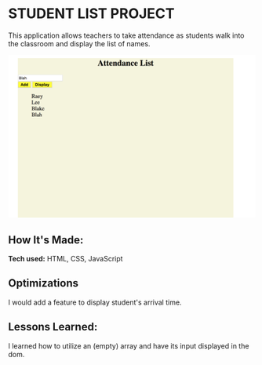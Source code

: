 # STUDENT LIST PROJECT
This application allows teachers to take attendance as students walk into the classroom and display the list of names.

![student list picture](studentlist.png)

## How It's Made:


**Tech used:** HTML, CSS, JavaScript

## Optimizations
I would add a feature to display student's arrival time.

## Lessons Learned:

I learned how to utilize an (empty) array and have its input displayed in the dom.
